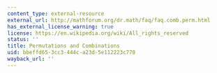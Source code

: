```yaml
---
content_type: external-resource
external_url: http://mathforum.org/dr.math/faq/faq.comb.perm.html
has_external_license_warning: true
license: https://en.wikipedia.org/wiki/All_rights_reserved
status: ''
title: Permutations and Combinations
uid: bbeffd65-3cc3-444c-a23d-5e112223c770
wayback_url: ''
---
```

